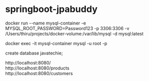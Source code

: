# springboot-jpabuddy

docker run --name mysql-container -e MYSQL_ROOT_PASSWORD=Password123 -p 3306:3306 -v /Users/thiru/projects/docker-volume:/var/lib/mysql -d mysql:latest

docker exec -it mysql-container mysql -u root -p

create database javatechie;

http://localhost:8080/  
http://localhost:8080/products  
http://localhost:8080/customers